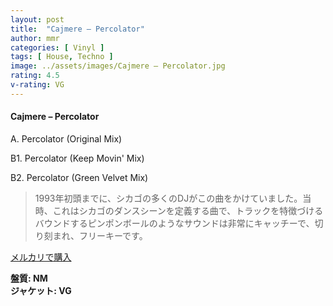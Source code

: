 ```yaml
---
layout: post
title:  "Cajmere – Percolator"
author: mmr
categories: [ Vinyl ]
tags: [ House, Techno ]
image: ../assets/images/Cajmere – Percolator.jpg
rating: 4.5
v-rating: VG
---
```


#### Cajmere – Percolator

A. Percolator (Original Mix)

B1. Percolator (Keep Movin' Mix)

B2. Percolator (Green Velvet Mix)

> 1993年初頭までに、シカゴの多くのDJがこの曲をかけていました。当時、これはシカゴのダンスシーンを定義する曲で、トラックを特徴づけるバウンドするピンポンボールのようなサウンドは非常にキャッチーで、切り刻まれ、フリーキーです。


[メルカリで購入](https://jp.mercari.com/item/m54897839706)

<div class="mt-4 mb-4 d-flex align-items-center">
<strong class="mr-1">盤質: NM</strong>
</div>
<div class="mt-4 mb-4 d-flex align-items-center">
<strong class="mr-1">ジャケット: VG</strong>
</div>
